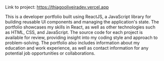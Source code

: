 Link to project: https://thiagooliveiradev.vercel.app

This is a developer portfolio built using ReactJS, a JavaScript library for building reusable UI components and managing the application's state. The portfolio showcases my skills in React, as well as other technologies such as HTML, CSS, and JavaScript. The source code for each project is available for review, providing insight into my coding style and approach to problem-solving. The portfolio also includes information about my education and work experience, as well as contact information for any potential job opportunities or collaborations.
